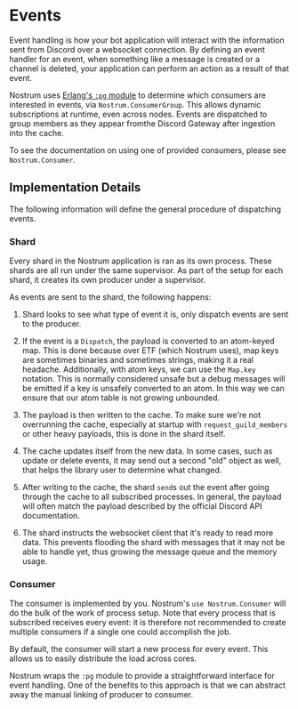 # Events
Event handling is how your bot application will interact with the information
sent from Discord over a websocket connection. By defining an event handler for
an event, when something like a message is created or a channel is deleted, your
application can perform an action as a result of that event.

Nostrum uses [Erlang's `:pg` module](https://www.erlang.org/doc/man/pg.html) to
determine which consumers are interested in events, via
`Nostrum.ConsumerGroup`. This allows dynamic subscriptions at runtime, even
across nodes. Events are dispatched to group members as they appear fromthe
Discord Gateway after ingestion into the cache.

To see the documentation on using one of provided consumers, please see
`Nostrum.Consumer`.

## Implementation Details
The following information will define the general procedure of dispatching events.

### Shard
Every shard in the Nostrum application is ran as its own process. These shards
are all run under the same supervisor. As part of the setup for each shard, it
creates its own producer under a supervisor.

As events are sent to the shard, the following happens:

1. Shard looks to see what type of event it is, only dispatch events are sent
   to the producer.

2. If the event is a `Dispatch`, the payload is converted to an atom-keyed map.
   This is done because over ETF (which Nostrum uses), map keys are sometimes
   binaries and sometimes strings, making it a real headache. Additionally,
   with atom keys, we can use the `Map.key` notation. This is normally
   considered unsafe but a debug messages will be emitted if a key is unsafely
   converted to an atom. In this way we can ensure that our atom table is not
   growing unbounded.

3. The payload is then written to the cache. To make sure we're not overrunning
   the cache, especially at startup with `request_guild_members` or other heavy
   payloads, this is done in the shard itself. 

4. The cache updates itself from the new data. In some cases, such as update or
   delete events, it may send out a second "old" object as well, that helps the
   library user to determine what changed.

5. After writing to the cache, the shard `send`s out the event after going
   through the cache to all subscribed processes. In general, the payload will
   often match the payload described by the official Discord API documentation.

6. The shard instructs the websocket client that it's ready to read more data.
   This prevents flooding the shard with messages that it may not be able to
   handle yet, thus growing the message queue and the memory usage.


### Consumer

The consumer is implemented by you. Nostrum's `use Nostrum.Consumer` will do
the bulk of the work of process setup. Note that every process that is
subscribed receives every event: it is therefore not recommended to create
multiple consumers if a single one could accomplish the job.

By default, the consumer will start a new process for every event. This allows
us to easily distribute the load across cores.

Nostrum wraps the `:pg` module to provide a straightforward interface for event
handling. One of the benefits to this approach is that we can abstract away the
manual linking of producer to consumer.
